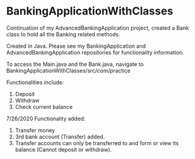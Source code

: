 # BankingApplicationWithClasses
Continuation of my AdvancedBankingApplication project, created a Bank class to hold all the Banking related methods.

Created in Java. Please see my BankingApplication and AdvancedBankingApplication repositories for functionality information.

To access the Main.java and the Bank.java, navigate to BankingApplicationWithClasses/src/com/practice

Functionalities include:
1. Deposit
2. Withdraw
3. Check current balance

7/26/2020
Functionality added: 
1. Transfer money
2. 3rd bank account (Transfer) added.
3. Transfer accounts can only be transferred to and form or view its balance (Cannot deposit or withdraw).
